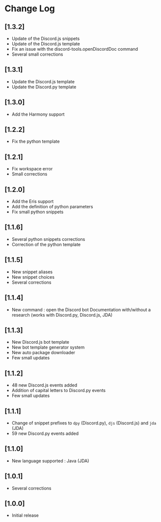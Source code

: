 # Change Log

## [1.3.2]
- Update of the Discord.js snippets
- Update of the Discord.js template
- Fix an issue with the discord-tools.openDiscordDoc command 
- Several small corrections
 
## [1.3.1]
- Update the Discord.js template
- Update the Discord.py template

## [1.3.0]
- Add the Harmony support

## [1.2.2]
- Fix the python template

## [1.2.1]
- Fix workspace error
- Small corrections

## [1.2.0]
- Add the Eris support
- Add the definition of python parameters
- Fix small python snippets

## [1.1.6]
- Several python snippets corrections
- Correction of the python template 

## [1.1.5]
- New snippet aliases
- New snippet choices
- Several corrections

## [1.1.4]
- New command : open the Discord bot Documentation with/without a research (works with Discord.py, Discord.js, JDA)

## [1.1.3]
- New Discord.js bot template
- New bot template generator system
- New auto package downloader
- Few small updates

## [1.1.2]
- 48 new Discord.js events added
- Addition of capital letters to Discord.py events
- Few small updates

## [1.1.1]
- Change of snippet prefixes to `dpy` (Discord.py), `djs` (Discord.js) and `jda` (JDA)
- 59 new Discord.py events added

## [1.1.0]
- New language supported : Java (JDA)

## [1.0.1]
- Several corrections

## [1.0.0]
- Initial release
